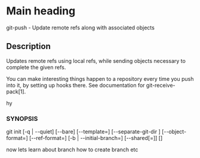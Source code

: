 # Main heading

git-push - Update remote refs along with associated objects


## Description
Updates remote refs using local refs, while sending objects necessary to complete the given refs.

You can make interesting things happen to a repository every time you push into it, by setting up hooks there. See documentation for git-receive-pack[1].

hy

### SYNOPSIS
git init [-q | --quiet] [--bare] [--template=<template-directory>] [--separate-git-dir <git-dir>] [--object-format=<format>] [--ref-format=<format>] [-b <branch-name> | --initial-branch=<branch-name>] [--shared[=<permissions>]] [<directory>]

now lets learn about branch 
how to create branch etc 
